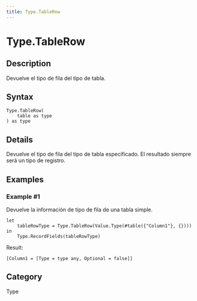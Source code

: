 ```yaml
---
title: Type.TableRow
---
```


# Type.TableRow


## Description

Devuelve el tipo de fila del tipo de tabla.


## Syntax

```powerquery
Type.TableRow(
    table as type
) as type
```


## Details

Devuelve el tipo de fila del tipo de tabla especificado. El resultado siempre será un tipo de registro.


## Examples

### Example #1 
Devuelve la información de tipo de fila de una tabla simple.
```powerquery
let
    tableRowType = Type.TableRow(Value.Type(#table({"Column1"}, {})))
in
    Type.RecordFields(tableRowType)
```

Result: 
```powerquery
[Column1 = [Type = type any, Optional = false]]
```




## Category
Type
